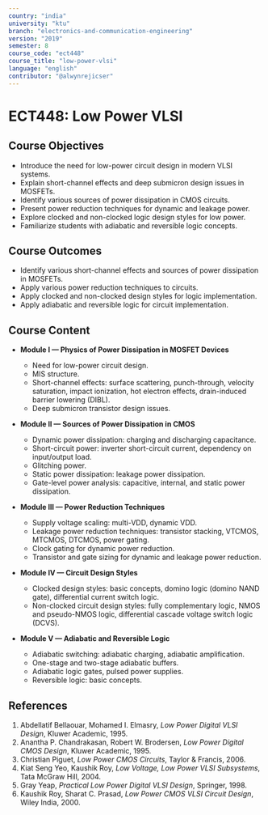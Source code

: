 ```yaml
---
country: "india"
university: "ktu"
branch: "electronics-and-communication-engineering"
version: "2019"
semester: 8
course_code: "ect448"
course_title: "low-power-vlsi"
language: "english"
contributor: "@alwynrejicser"
---
```


# ECT448: Low Power VLSI

## Course Objectives

- Introduce the need for low-power circuit design in modern VLSI systems.  
- Explain short-channel effects and deep submicron design issues in MOSFETs.  
- Identify various sources of power dissipation in CMOS circuits.  
- Present power reduction techniques for dynamic and leakage power.  
- Explore clocked and non-clocked logic design styles for low power.  
- Familiarize students with adiabatic and reversible logic concepts.  

## Course Outcomes

- Identify various short-channel effects and sources of power dissipation in MOSFETs.  
- Apply various power reduction techniques to circuits.  
- Apply clocked and non-clocked design styles for logic implementation.  
- Apply adiabatic and reversible logic for circuit implementation.  

## Course Content

- **Module I — Physics of Power Dissipation in MOSFET Devices**  
  - Need for low-power circuit design.  
  - MIS structure.  
  - Short-channel effects: surface scattering, punch-through, velocity saturation, impact ionization, hot electron effects, drain-induced barrier lowering (DIBL).  
  - Deep submicron transistor design issues.  

- **Module II — Sources of Power Dissipation in CMOS**  
  - Dynamic power dissipation: charging and discharging capacitance.  
  - Short-circuit power: inverter short-circuit current, dependency on input/output load.  
  - Glitching power.  
  - Static power dissipation: leakage power dissipation.  
  - Gate-level power analysis: capacitive, internal, and static power dissipation.  

- **Module III — Power Reduction Techniques**  
  - Supply voltage scaling: multi-VDD, dynamic VDD.  
  - Leakage power reduction techniques: transistor stacking, VTCMOS, MTCMOS, DTCMOS, power gating.  
  - Clock gating for dynamic power reduction.  
  - Transistor and gate sizing for dynamic and leakage power reduction.  

- **Module IV — Circuit Design Styles**  
  - Clocked design styles: basic concepts, domino logic (domino NAND gate), differential current switch logic.  
  - Non-clocked circuit design styles: fully complementary logic, NMOS and pseudo-NMOS logic, differential cascade voltage switch logic (DCVS).  

- **Module V — Adiabatic and Reversible Logic**  
  - Adiabatic switching: adiabatic charging, adiabatic amplification.  
  - One-stage and two-stage adiabatic buffers.  
  - Adiabatic logic gates, pulsed power supplies.  
  - Reversible logic: basic concepts.  

## References

1. Abdellatif Bellaouar, Mohamed I. Elmasry, *Low Power Digital VLSI Design*, Kluwer Academic, 1995.  
2. Anantha P. Chandrakasan, Robert W. Brodersen, *Low Power Digital CMOS Design*, Kluwer Academic, 1995.  
3. Christian Piguet, *Low Power CMOS Circuits*, Taylor & Francis, 2006.  
4. Kiat Seng Yeo, Kaushik Roy, *Low Voltage, Low Power VLSI Subsystems*, Tata McGraw Hill, 2004.  
5. Gray Yeap, *Practical Low Power Digital VLSI Design*, Springer, 1998.  
6. Kaushik Roy, Sharat C. Prasad, *Low Power CMOS VLSI Circuit Design*, Wiley India, 2000.  
